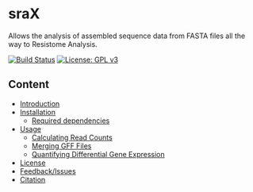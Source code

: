 # sraX
Allows the analysis of assembled sequence data from FASTA files all the way to Resistome Analysis.

[![Build Status](https://travis-ci.org/sanger-pathogens/Bio-RNASeq.svg?branch=master)](https://travis-ci.org/sanger-pathogens/Bio-RNASeq)
[![License: GPL v3](https://img.shields.io/badge/License-GPL%20v3-brightgreen.svg)](https://github.com/lgpdevtools/sraX/edit/master/LICENCE)

## Content
  * [Introduction](#introduction)
  * [Installation](#installation)
    * [Required dependencies](#required-dependencies)
  * [Usage](#usage)
    * [Calculating Read Counts](#calculating-read-counts)
    * [Merging GFF Files](#merging-gff-files)
    * [Quantifying Differential Gene Expression](#quantifying-differential-gene-expression)
  * [License](#license)
  * [Feedback/Issues](#feedbackissues)
  * [Citation](#citation)
